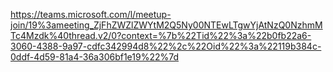 https://teams.microsoft.com/l/meetup-join/19%3ameeting_ZjFhZWZlZWYtM2Q5Ny00NTEwLTgwYjAtNzQ0NzhmMTc4Mzdk%40thread.v2/0?context=%7b%22Tid%22%3a%22b0fb22a6-3060-4388-9a97-cdfc342994d8%22%2c%22Oid%22%3a%22119b384c-0ddf-4d59-81a4-36a306bf1e19%22%7d
